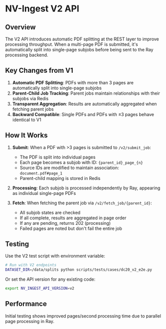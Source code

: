 # NV-Ingest V2 API

## Overview

The V2 API introduces automatic PDF splitting at the REST layer to improve processing throughput. When a multi-page PDF is submitted, it's automatically split into single-page subjobs before being sent to the Ray processing backend.

## Key Changes from V1

1. **Automatic PDF Splitting**: PDFs with more than 3 pages are automatically split into single-page subjobs
2. **Parent-Child Job Tracking**: Parent jobs maintain relationships with their subjobs via Redis
3. **Transparent Aggregation**: Results are automatically aggregated when fetching parent jobs
4. **Backward Compatible**: Single PDFs and PDFs with ≤3 pages behave identical to V1

## How It Works

1. **Submit**: When a PDF with >3 pages is submitted to `/v2/submit_job`:
   - The PDF is split into individual pages
   - Each page becomes a subjob with ID: `{parent_id}_page_{n}`
   - Source IDs are modified to maintain association: `document.pdf#page_1`
   - Parent-child mapping is stored in Redis

2. **Processing**: Each subjob is processed independently by Ray, appearing as individual single-page PDFs

3. **Fetch**: When fetching the parent job via `/v2/fetch_job/{parent_id}`:
   - All subjob states are checked
   - If all complete, results are aggregated in page order
   - If any are pending, returns 202 (processing)
   - Failed pages are noted but don't fail the entire job

## Testing

Use the V2 test script with environment variable:
```bash
# Run with V2 endpoints
DATASET_DIR=/data/splits python scripts/tests/cases/dc20_v2_e2e.py
```

Or set the API version for any existing code:
```bash
export NV_INGEST_API_VERSION=v2
```

## Performance

Initial testing shows improved pages/second processing time due to parallel page processing in Ray.

